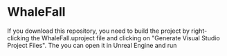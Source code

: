 <h1>WhaleFall</h1>

<p>If you download this repository, you need to build the project by right-clicking the WhaleFall.uproject file and clicking on "Generate Visual Studio Project Files". The you can open it in Unreal Engine and run</p>
